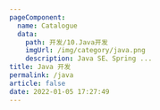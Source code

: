 ```yaml
---
pageComponent: 
  name: Catalogue
  data: 
    path: 开发/10.Java开发
    imgUrl: /img/category/java.png
    description: Java SE、Spring ...
title: Java 开发
permalink: /java
article: false
date: 2022-01-05 17:27:49
---
```


